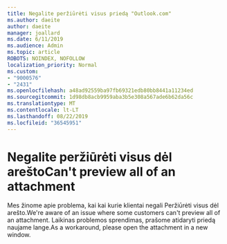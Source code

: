 ```yaml
---
title: Negalite peržiūrėti visus priedą "Outlook.com"
ms.author: daeite
author: daeite
manager: joallard
ms.date: 6/11/2019
ms.audience: Admin
ms.topic: article
ROBOTS: NOINDEX, NOFOLLOW
localization_priority: Normal
ms.custom:
- "9000576"
- "2431"
ms.openlocfilehash: a48ad92559ba97fb69321edb80bb8441a11234ed
ms.sourcegitcommit: 1d98db8acb9959aba3b5e308a567ade6b62da56c
ms.translationtype: MT
ms.contentlocale: lt-LT
ms.lasthandoff: 08/22/2019
ms.locfileid: "36545951"
---
```

# <a name="cant-preview-all-of-an-attachment"></a><span data-ttu-id="70014-102">Negalite peržiūrėti visus dėl arešto</span><span class="sxs-lookup"><span data-stu-id="70014-102">Can't preview all of an attachment</span></span>

<span data-ttu-id="70014-103">Mes žinome apie problema, kai kai kurie klientai negali Peržiūrėti visus dėl arešto.</span><span class="sxs-lookup"><span data-stu-id="70014-103">We're aware of an issue where some customers can't preview all of an attachment.</span></span> <span data-ttu-id="70014-104">Laikinas problemos sprendimas, prašome atidaryti priedą naujame lange.</span><span class="sxs-lookup"><span data-stu-id="70014-104">As a workaround, please open the attachment in a new window.</span></span>